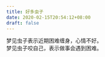 ```yaml
---
title: 好多虫子
date: 2020-02-15T20:54:12+08:00
draft: false
---
```


梦见虫子表示近期困难缠身，心情不好。<br>
梦见虫子咬自己，表示做事会遇到困难。<br>
